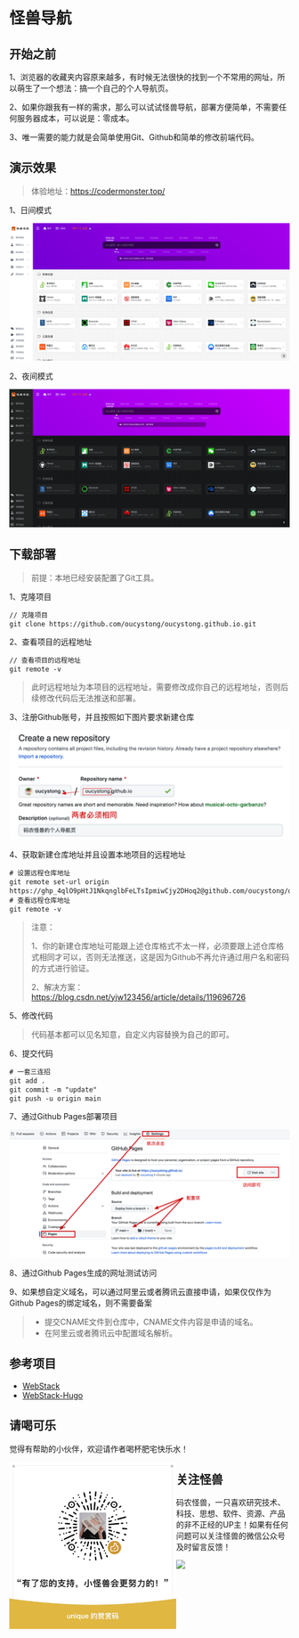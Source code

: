 # 怪兽导航

## 开始之前

1、浏览器的收藏夹内容原来越多，有时候无法很快的找到一个不常用的网址，所以萌生了一个想法：搞一个自己的个人导航页。

2、如果你跟我有一样的需求，那么可以试试怪兽导航，部署方便简单，不需要任何服务器成本，可以说是：零成本。

3、唯一需要的能力就是会简单使用Git、Github和简单的修改前端代码。

## 演示效果

>体验地址：https://codermonster.top/

1、日间模式

![](images/日间模式.png)

2、夜间模式

![](images/夜间模式.png)

## 下载部署

>前提：本地已经安装配置了Git工具。

1、克隆项目

```shell
// 克隆项目
git clone https://github.com/oucystong/oucystong.github.io.git
```

2、查看项目的远程地址

```shell
// 查看项目的远程地址
git remote -v
```

>此时远程地址为本项目的远程地址，需要修改成你自己的远程地址，否则后续修改代码后无法推送和部署。

3、注册Github账号，并且按照如下图片要求新建仓库

![](images/新建Github仓库要求.png)

4、获取新建仓库地址并且设置本地项目的远程地址

```shell
# 设置远程仓库地址
git remote set-url origin https://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@github.com/oucystong/oucystong.github.io.git
# 查看远程仓库地址
git remote -v
```

>注意：
>
>1、你的新建仓库地址可能跟上述仓库格式不太一样，必须要跟上述仓库格式相同才可以，否则无法推送，这是因为Github不再允许通过用户名和密码的方式进行验证。
>
>2、解决方案：https://blog.csdn.net/yjw123456/article/details/119696726

5、修改代码

>代码基本都可以见名知意，自定义内容替换为自己的即可。

6、提交代码

```shell
# 一套三连招
git add .
git commit -m "update"
git push -u origin main
```

7、通过Github Pages部署项目

![](images/部署成功.png)

8、通过Github Pages生成的网址测试访问

9、如果想自定义域名，可以通过阿里云或者腾讯云直接申请，如果仅仅作为Github Pages的绑定域名，则不需要备案

> * 提交CNAME文件到仓库中，CNAME文件内容是申请的域名。
> * 在阿里云或者腾讯云中配置域名解析。

## 参考项目

* [WebStack](https://github.com/WebStackPage/WebStackPage.github.io/)
* [WebStack-Hugo](https://github.com/shenweiyan/WebStack-Hugo)

## 请喝可乐

觉得有帮助的小伙伴，欢迎请作者喝杯肥宅快乐水！

<img src="images/赞赏码.JPG" width = "300" height = "300" alt="图片名称" align=left />

## 关注怪兽

码农怪兽，一只喜欢研究技术、科技、思想、软件、资源、产品的非不正经的UP主！如果有任何问题可以关注怪兽的微信公众号及时留言反馈！

![](images/码农怪兽公众号二维码.png)

